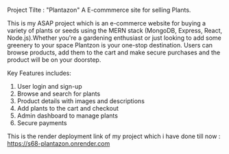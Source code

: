 ﻿Project Tilte : "Plantazon" A E-commmerce site for selling Plants.

This is my ASAP project which is an e-commerce website for buying a variety of plants or seeds using the MERN stack (MongoDB, Express, React, Node.js).Whether you're a gardening enthusiast or just looking to add some greenery to your space Plantzon is your one-stop destination. Users can browse products, add them to the cart and make secure purchases and the product will be on your doorstep.

Key Features includes:
1) User login and sign-up
2) Browse and search for plants
3) Product details with images and descriptions
4) Add plants to the cart and checkout
5) Admin dashboard to manage plants
6) Secure payments



This is the render deployment link of my project which i have done till now :
        https://s68-plantazon.onrender.com
